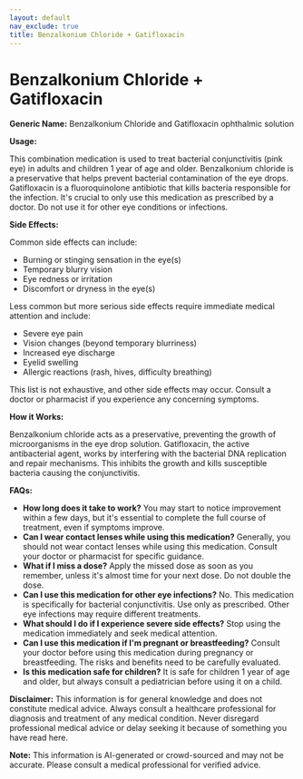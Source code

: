 ```yaml
---
layout: default
nav_exclude: true
title: Benzalkonium Chloride + Gatifloxacin
---
```


# Benzalkonium Chloride + Gatifloxacin

**Generic Name:** Benzalkonium Chloride and Gatifloxacin ophthalmic solution

**Usage:**

This combination medication is used to treat bacterial conjunctivitis (pink eye) in adults and children 1 year of age and older.  Benzalkonium chloride is a preservative that helps prevent bacterial contamination of the eye drops. Gatifloxacin is a fluoroquinolone antibiotic that kills bacteria responsible for the infection.  It's crucial to only use this medication as prescribed by a doctor.  Do not use it for other eye conditions or infections.


**Side Effects:**

Common side effects can include:

* Burning or stinging sensation in the eye(s)
* Temporary blurry vision
* Eye redness or irritation
* Discomfort or dryness in the eye(s)


Less common but more serious side effects require immediate medical attention and include:

* Severe eye pain
* Vision changes (beyond temporary blurriness)
* Increased eye discharge
* Eyelid swelling
* Allergic reactions (rash, hives, difficulty breathing)


This list is not exhaustive, and other side effects may occur. Consult a doctor or pharmacist if you experience any concerning symptoms.


**How it Works:**

Benzalkonium chloride acts as a preservative, preventing the growth of microorganisms in the eye drop solution. Gatifloxacin, the active antibacterial agent, works by interfering with the bacterial DNA replication and repair mechanisms.  This inhibits the growth and kills susceptible bacteria causing the conjunctivitis.


**FAQs:**

* **How long does it take to work?**  You may start to notice improvement within a few days, but it's essential to complete the full course of treatment, even if symptoms improve.
* **Can I wear contact lenses while using this medication?**  Generally, you should not wear contact lenses while using this medication.  Consult your doctor or pharmacist for specific guidance.
* **What if I miss a dose?**  Apply the missed dose as soon as you remember, unless it's almost time for your next dose.  Do not double the dose.
* **Can I use this medication for other eye infections?** No. This medication is specifically for bacterial conjunctivitis.  Use only as prescribed.  Other eye infections may require different treatments.
* **What should I do if I experience severe side effects?** Stop using the medication immediately and seek medical attention.
* **Can I use this medication if I'm pregnant or breastfeeding?**  Consult your doctor before using this medication during pregnancy or breastfeeding.  The risks and benefits need to be carefully evaluated.
* **Is this medication safe for children?**  It is safe for children 1 year of age and older, but always consult a pediatrician before using it on a child.


**Disclaimer:** This information is for general knowledge and does not constitute medical advice.  Always consult a healthcare professional for diagnosis and treatment of any medical condition.  Never disregard professional medical advice or delay seeking it because of something you have read here.


**Note:** This information is AI-generated or crowd-sourced and may not be accurate. Please consult a medical professional for verified advice.